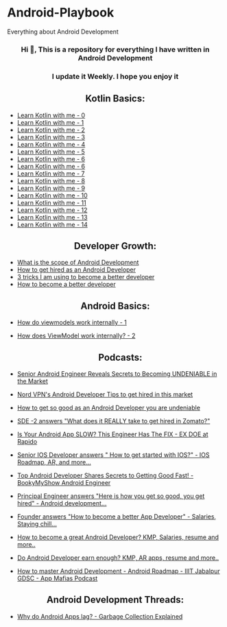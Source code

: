 # Android-Playbook
Everything about Android Development
<h3 align="center">Hi 👋, This is a repository for everything I have written in Android Development</h3>
<h3 align="center">I update it Weekly. I hope you enjoy it</h3>

<h2 align="center">Kotlin Basics:</h2>

- [Learn Kotlin with me - 0](https://youtu.be/iCy5vw1m39o?si=fBQTGurdyhmrn4a1)
- [Learn Kotlin with me - 1](https://youtu.be/i24fvY9y8_M?si=-Qbo1HlF0q3ukVqR)
- [Learn Kotlin with me - 2](https://youtu.be/WZn_iYMDg6Q?si=nlZ_GJWT9MTQzXZd)
- [Learn Kotlin with me - 3](https://youtu.be/o1Q9b3TBfv0?si=NrQ1uNqIkMN0pLro)
- [Learn Kotlin with me - 4](https://youtu.be/lCIUt0I5zLw?si=-ktpH0m28PO3fcra)
- [Learn Kotlin with me - 5](https://youtu.be/hJsCwrT6F3c?si=csi0eCthKjgYC4Qf)
- [Learn Kotlin with me - 6](https://youtu.be/MnBiDsTSIF4?si=FQctLpA0iTZyt4ro)
- [Learn Kotlin with me - 6](https://youtu.be/oJbtrJiL2Lo?si=nCOpAzj3lb9pHvfR)
- [Learn Kotlin with me - 7](https://youtu.be/MnBiDsTSIF4?si=FQctLpA0iTZyt4ro)
- [Learn Kotlin with me - 8](https://youtu.be/L8hJSutaq4Y?si=q1ykAqCXeumRS7Zn)
- [Learn Kotlin with me - 9](https://youtu.be/ykWxyeFztdo?si=U_OfDMyqKF4Xuf8v)
- [Learn Kotlin with me - 10](https://youtu.be/cJjUP2GR_lE?si=SiMLRJCGjoekgWn4)
- [Learn Kotlin with me - 11](https://youtu.be/GqG9O7pekdc?si=KL_XXLzg4Ui9IMwy)
- [Learn Kotlin with me - 12](https://youtu.be/4KbjqznXzfE?si=TC7e-uhFlPZd6lMW)
- [Learn Kotlin with me - 13](https://youtu.be/jM6rCns_jFY?si=h_p8JlqJGXaAkECS)
- [Learn Kotlin with me - 14](https://youtu.be/MgNEs-2h7wM?si=1-gQIrN48BNs7LAJ)

<h2 align="center">Developer Growth:</h2>

- [What is the scope of Android Development](https://youtu.be/XJRo5Tp4hOo?si=_dTb-SDULipPpuw4)
- [How to get hired as an Android Developer](https://youtu.be/TD3jn360Nug?si=7aisY3Dd7r11UkYV)
- [3 tricks I am using to become a better developer](https://youtu.be/hBONIlZtbKo?si=9CIz4XrDuoXunwy2)
- [How to become a better developer](https://youtu.be/ddNjQrk3bP4?si=cmZDHA-TEo3BrDhY)

<h2 align="center">Android Basics:</h2>

- [How do viewmodels work internally - 1](https://youtu.be/hB2R1v-xPbA?si=NWdskUqdu0ehw3qN)
- [How does ViewModel work internally? - 2](https://t.co/hP3vRqW4lh)

  <h2 align="center">Podcasts:</h2>

- [Senior Android Engineer Reveals Secrets to Becoming UNDENIABLE in the Market](https://youtu.be/pdBMN_HrzFI?si=fPcoeYwVlrMknh_9)
- [Nord VPN's Android Developer Tips to get hired in this market](https://youtu.be/XOPGjOA9Tic?si=oNrXHVqEVOqAmpvO)
- [How to get so good as an Android Developer you are undeniable](https://youtu.be/R4fIstV8xqY?si=H6g6nP9LMjfhiBAS)
- [SDE -2 answers "What does it REALLY take to get hired in Zomato?"](https://youtu.be/4k2rGPDlFB4?si=Lr687UsV16ZJRwHD)
- [Is Your Android App SLOW? This Engineer Has The FIX - EX DOE at Rapido](https://youtu.be/jRaV3N-Mkj4?si=xyokRIsvbAg55-s2)
- [Senior IOS Developer answers " How to get started with IOS?" - IOS Roadmap, AR, and more...](https://youtu.be/NwX6BcQ2fSk?si=rSiJbydg8cOWvXLX)
- [Top Android Developer Shares Secrets to Getting Good Fast! - BookyMyShow Android Engineer](https://youtu.be/NwX6BcQ2fSk?si=rSiJbydg8cOWvXLX)
- [Principal Engineer answers "Here is how you get so good, you get hired" - Android development...](https://youtu.be/RPcN1KltD3Q?si=O8rBO2wdHmSRmBT5)
- [Founder answers "How to become a better App Developer" - Salaries, Staying chill...](https://youtu.be/XOPGjOA9Tic?si=oNrXHVqEVOqAmpvO)
- [How to become a great Android Developer? KMP, Salaries, resume and more..](https://youtu.be/1cxQOSa916o?si=fbAYbdPeHvNbB-0t)
- [Do Android Developer earn enough? KMP, AR apps, resume and more..](https://youtu.be/RGqjDpCmN_s?si=rIL8JmEIGesFi0yg)
- [How to master Android Development - Android Roadmap - IIIT Jabalpur GDSC - App Mafias Podcast](https://youtu.be/36bWVehKpEg?si=y-1ALdvUm-VLWT-8)


<h2 align="center">Android Development Threads:</h2>

- [Why do Android Apps lag? - Garbage Collection Explained](https://x.com/Hitesh__kohli/status/1874858120083869708)

